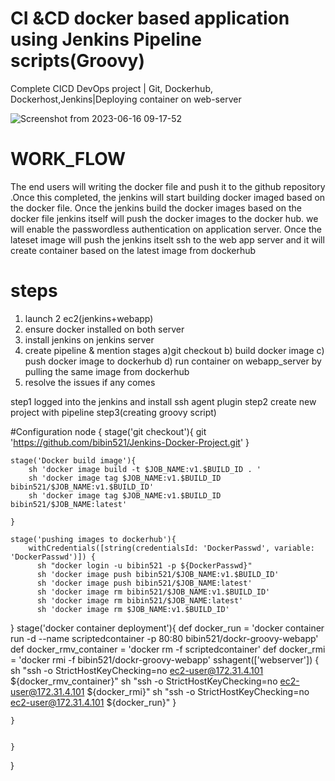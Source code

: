 # CI &CD docker based application using Jenkins Pipeline scripts(Groovy)
Complete CICD DevOps project | Git, Dockerhub, Dockerhost,Jenkins|Deploying container on web-server


![Screenshot from 2023-06-16 09-17-52](https://github.com/bibin521/CICD_groovy/assets/115148672/4bbbe78a-ad92-4fc9-a97b-d1f61018e477)

# WORK_FLOW
The  end users will writing the docker file and push it to the github repository .Once this completed, the jenkins will start building docker imaged based on the docker file. Once the jenkins build the docker images based on the docker file jenkins itself will push the docker images to the docker hub. we will enable the passwordless authentication on application server. Once the lateset image will push the jenkins itselt ssh to the web app server and it will create container based on the latest image from dockerhub 

# steps
1. launch 2 ec2(jenkins+webapp)
2. ensure docker installed on both server
3. install jenkins on jenkins server
4. create pipeline & mention stages
   a)git checkout
   b) build docker image
   c) push docker image to dockerhub
   d) run container on webapp_server by pulling the same image from dockerhub
5. resolve the issues if any comes

step1
logged into the jenkins and install ssh agent plugin
step2
create new project with pipeline
step3(creating groovy script)


#Configuration
node {
    stage('git checkout'){
       git 'https://github.com/bibin521/Jenkins-Docker-Project.git' 
    }
    
    stage('Docker build image'){  
        sh 'docker image build -t $JOB_NAME:v1.$BUILD_ID . '
        sh 'docker image tag $JOB_NAME:v1.$BUILD_ID bibin521/$JOB_NAME:v1.$BUILD_ID'
        sh 'docker image tag $JOB_NAME:v1.$BUILD_ID bibin521/$JOB_NAME:latest'
        
    }
    
    stage('pushing images to dockerhub'){
        withCredentials([string(credentialsId: 'DockerPasswd', variable: 'DockerPasswd')]) {
          sh "docker login -u bibin521 -p ${DockerPasswd}"
          sh 'docker image push bibin521/$JOB_NAME:v1.$BUILD_ID'
          sh 'docker image push bibin521/$JOB_NAME:latest'
          sh 'docker image rm bibin521/$JOB_NAME:v1.$BUILD_ID'
          sh 'docker image rm bibin521/$JOB_NAME:latest'
          sh 'docker image rm $JOB_NAME:v1.$BUILD_ID'
}
    stage('docker container deployment'){
         def docker_run = 'docker container run -d --name scriptedcontainer -p 80:80 bibin521/dockr-groovy-webapp'
         def docker_rmv_container = 'docker rm -f scriptedcontainer'
         def docker_rmi = 'docker rmi -f bibin521/dockr-groovy-webapp'
         sshagent(['webserver']) {
    sh "ssh -o StrictHostKeyChecking=no ec2-user@172.31.4.101 ${docker_rmv_container}"
    sh "ssh -o StrictHostKeyChecking=no ec2-user@172.31.4.101 ${docker_rmi}"
    sh "ssh -o StrictHostKeyChecking=no ec2-user@172.31.4.101 ${docker_run}"
}
         
    }
    
        
    }
}






